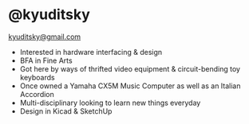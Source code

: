 
# @kyuditsky
 kyuditsky@gmail.com

- Interested in hardware interfacing & design
- BFA in Fine Arts
- Got here by ways of thrifted video equipment & circuit-bending toy keyboards
- Once owned a Yamaha CX5M Music Computer as well as an Italian Accordion
- Multi-disciplinary looking to learn new things everyday
- Design in Kicad & SketchUp
